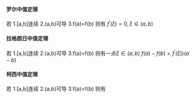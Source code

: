 #### 罗尔中值定理
若
1.[a,b]连续
2.(a,b)可导
3.f(a)=f(b)
则有
$f^{'}(\xi)=0,\xi \in (a,b)$


#### 拉格朗日中值定理
若
1.[a,b]连续
2.(a,b)可导
3.f(a)=f(b)
则有一点$\xi \in (a,b)$
$f(a)-f(b)=f^{'}(\xi))(a-b)$
#### 柯西中值定理
若
1.[a,b]连续
2.(a,b)可导
3.f(a)=f(b)
则有